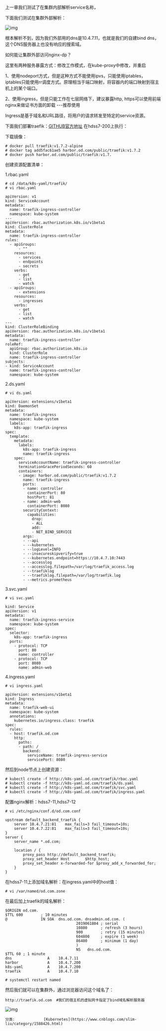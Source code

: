 上一章我们测试了在集群内部解析service名称，

下面我们测试在集群外部解析：

![img](kubernetes%E8%BF%9B%E9%98%B6%EF%BC%88%E5%9B%9B%EF%BC%89%E6%9C%8D%E5%8A%A1%E6%9A%B4%E9%9C%B2-ingress%E6%8E%A7%E5%88%B6%E5%99%A8%E4%B9%8Btraefik.assets/1034759-20191123175410495-632059730.png)

 

 根本解析不到，因为我们外部用的dns是10.4.7.11，也就是我们的自建bind dns，这个DNS服务器上也没有响应的搜索域。

如何能让集群外部访问nginx-dp？

这里有两种服务暴露方式：修改工作模式，在kube-proxy中修改，并重启

1、使用nodeport方式，但是这种方式不能使用ipvs，只能使用iptables，iptables只能使用rr调度方式。原理相当于端口映射，将容器内的端口映射到宿主机上的某个端口。

2、使用ingress，但是只能工作在七层网络下，建议暴露http, https可以使用前端nginx来做证书方面的卸载 ---推荐使用

Ingress是基于域名和URL路径，将用户的请求转发至特定的service资源。

 

下面我们部署traefik：[GITHUB官方地址](https://github.com/containous/traefik)  在hdss7-200上执行：

下载镜像：

```
# docker pull traefik:v1.7.2-alpine
# docker tag add5fac61ae5 harbor.od.com/public/traefik:v1.7.2
# docker push harbor.od.com/public/traefik:v1.7.
```

创建资源配置清单：

1.rbac.yaml

```
# cd /data/k8s-yaml/traefik/
# vi rbac.yaml
```



```
apiVersion: v1
kind: ServiceAccount
metadata:
  name: traefik-ingress-controller
  namespace: kube-system
---
apiVersion: rbac.authorization.k8s.io/v1beta1
kind: ClusterRole
metadata:
  name: traefik-ingress-controller
rules:
  - apiGroups:
      - ""
    resources:
      - services
      - endpoints
      - secrets
    verbs:
      - get
      - list
      - watch
  - apiGroups:
      - extensions
    resources:
      - ingresses
    verbs:
      - get
      - list
      - watch
---
kind: ClusterRoleBinding
apiVersion: rbac.authorization.k8s.io/v1beta1
metadata:
  name: traefik-ingress-controller
roleRef:
  apiGroup: rbac.authorization.k8s.io
  kind: ClusterRole
  name: traefik-ingress-controller
subjects:
- kind: ServiceAccount
  name: traefik-ingress-controller
  namespace: kube-system
```



2.ds.yaml

```
# vi ds.yaml
```



```
apiVersion: extensions/v1beta1
kind: DaemonSet
metadata:
  name: traefik-ingress
  namespace: kube-system
  labels:
    k8s-app: traefik-ingress
spec:
  template:
    metadata:
      labels:
        k8s-app: traefik-ingress
        name: traefik-ingress
    spec:
      serviceAccountName: traefik-ingress-controller
      terminationGracePeriodSeconds: 60
      containers:
      - image: harbor.od.com/public/traefik:v1.7.2
        name: traefik-ingress
        ports:
        - name: controller
          containerPort: 80
          hostPort: 81
        - name: admin-web
          containerPort: 8080
        securityContext:
          capabilities:
            drop:
            - ALL
            add:
            - NET_BIND_SERVICE
        args:
        - --api
        - --kubernetes
        - --logLevel=INFO
        - --insecureskipverify=true
        - --kubernetes.endpoint=https://10.4.7.10:7443
        - --accesslog
        - --accesslog.filepath=/var/log/traefik_access.log
        - --traefiklog
        - --traefiklog.filepath=/var/log/traefik.log
        - --metrics.prometheus
```



3.svc.yaml

```
# vi svc.yaml
```



```
kind: Service
apiVersion: v1
metadata:
  name: traefik-ingress-service
  namespace: kube-system
spec:
  selector:
    k8s-app: traefik-ingress
  ports:
    - protocol: TCP
      port: 80
      name: controller
    - protocol: TCP
      port: 8080
      name: admin-web
```



4.ingress.yaml

```
# vi ingress.yaml
```



```
apiVersion: extensions/v1beta1
kind: Ingress
metadata:
  name: traefik-web-ui
  namespace: kube-system
  annotations:
    kubernetes.io/ingress.class: traefik
spec:
  rules:
  - host: traefik.od.com
    http:
      paths:
      - path: /
        backend:
          serviceName: traefik-ingress-service
          servicePort: 8080
```



 

然后到node节点上创建资源：

```
# kubectl create -f http://k8s-yaml.od.com/traefik/rbac.yaml
# kubectl create -f http://k8s-yaml.od.com/traefik/ds.yaml
# kubectl create -f http://k8s-yaml.od.com/traefik/svc.yaml
# kubectl create -f http://k8s-yaml.od.com/traefik/ingress.yaml
```

 

配置nginx解析：hdss7-11,hdss7-12

```
# vi /etc/nginx/conf.d/od.com.conf
```



```
upstream default_backend_traefik {
    server 10.4.7.21:81    max_fails=3 fail_timeout=10s;
    server 10.4.7.22:81    max_fails=3 fail_timeout=10s;
}
server {
    server_name *.od.com;
  
    location / {
        proxy_pass http://default_backend_traefik;
        proxy_set_header Host       $http_host;
        proxy_set_header x-forwarded-for $proxy_add_x_forwarded_for;
    }
}
```



 

在hdss7-11上添加域名解析：在ingress.yaml中的host值：

```
# vi /var/named/od.com.zone
```

在最后加上traefik的域名解析：



```
$ORIGIN od.com.
$TTL 600        ; 10 minutes
@               IN SOA  dns.od.com. dnsadmin.od.com. (
                                2019061804 ; serial
                                10800      ; refresh (3 hours)
                                900        ; retry (15 minutes)
                                604800     ; expire (1 week)
                                86400      ; minimum (1 day)
                                )
                                NS   dns.od.com.
$TTL 60 ; 1 minute
dns                A    10.4.7.11
harbor             A    10.4.7.200
k8s-yaml           A    10.4.7.200
traefik            A    10.4.7.10
```



```
# systemctl restart named
```

然后我们就可以在集群外，通过浏览器访问这个域名了：

```
http://traefik.od.com  #我们的宿主机的虚拟网卡指定了bind域名解析服务器
```

![img](kubernetes%E8%BF%9B%E9%98%B6%EF%BC%88%E5%9B%9B%EF%BC%89%E6%9C%8D%E5%8A%A1%E6%9A%B4%E9%9C%B2-ingress%E6%8E%A7%E5%88%B6%E5%99%A8%E4%B9%8Btraefik.assets/1034759-20191123195126520-796246549.png)

 

    分类:             [Kubernetes](https://www.cnblogs.com/slim-liu/category/1588426.html)